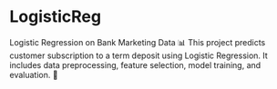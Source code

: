# LogisticReg
Logistic Regression on Bank Marketing Data 📊 This project predicts customer subscription to a term deposit using Logistic Regression. It includes data preprocessing, feature selection, model training, and evaluation. 🚀
